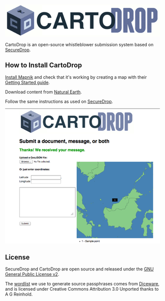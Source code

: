 ![CartoDrop](/docs/images/logo.png)

CartoDrop is an open-source whistleblower submission system based on [SecureDrop](https://github.com/freedomofpress/securedrop).

## How to Install CartoDrop

[Install Mapnik](https://github.com/mapnik/mapnik/wiki/Mapnik-Installation) and check that it's working by creating a map with their [Getting Started guide](https://github.com/mapnik/mapnik/wiki/GettingStartedInPython).

Download content from [Natural Earth](http://www.naturalearthdata.com/).

Follow the same instructions as used on [SecureDrop](https://github.com/freedomofpress/securedrop).

![screenshot](/docs/images/screenshot.png)

## License

SecureDrop and CartoDrop are open source and released under the [GNU General Public License v2](/LICENSE). 

The [wordlist](/securedrop/wordlist) we use to generate source passphrases comes from [Diceware](http://world.std.com/~reinhold/diceware.html), and is licensed under Creative Commons Attribution 3.0 Unported thanks to A G Reinhold.

